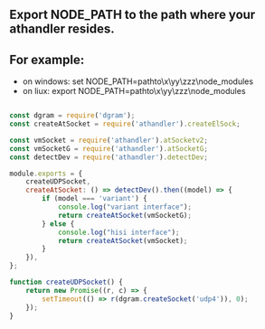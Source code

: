 

## Export NODE_PATH to the path where your athandler resides.
## For example:
* on windows: set NODE_PATH=pathto\x\yy\zzz\node_modules
* on liux: export NODE_PATH=pathto\x\yy\zzz\node_modules

```js

const dgram = require('dgram');
const createAtSocket = require('athandler').createElSock;

const vmSocket = require('athandler').atSocketv2;
const vmSocketG = require('athandler').atSocketG;
const detectDev = require('athandler').detectDev;

module.exports = {
    createUDPSocket,
    createAtSocket: () => detectDev().then((model) => {
        if (model === 'variant') {
            console.log("variant interface");
            return createAtSocket(vmSocketG);
        } else {
            console.log("hisi interface");
            return createAtSocket(vmSocket);
        }
    }),
};

function createUDPSocket() {
    return new Promise((r, c) => {
        setTimeout(() => r(dgram.createSocket('udp4')), 0);
    });
}


```
